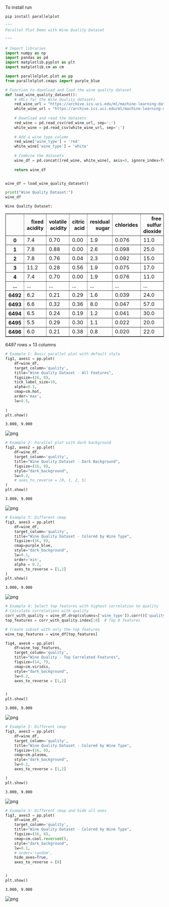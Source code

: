 To install run

``pip install parallelplot``


```python
"""
Parallel Plot Demo with Wine Quality Dataset

"""

# Import libraries
import numpy as np
import pandas as pd
import matplotlib.pyplot as plt
import matplotlib.cm as cm

import parallelplot.plot as pp
from parallelplot.cmaps import purple_blue

```


```python
# Function to download and load the wine quality dataset
def load_wine_quality_dataset():
    # URLs for the Wine Quality datasets 
    red_wine_url = "https://archive.ics.uci.edu/ml/machine-learning-databases/wine-quality/winequality-red.csv"
    white_wine_url = "https://archive.ics.uci.edu/ml/machine-learning-databases/wine-quality/winequality-white.csv"
    
    # Download and read the datasets
    red_wine = pd.read_csv(red_wine_url, sep=';')
    white_wine = pd.read_csv(white_wine_url, sep=';')
    
    # Add a wine type column
    red_wine['wine_type'] = 'red'
    white_wine['wine_type'] = 'white'
    
    # Combine the datasets
    wine_df = pd.concat([red_wine, white_wine], axis=0, ignore_index=True)
    
    return wine_df


wine_df = load_wine_quality_dataset()

```


```python
print("Wine Quality Dataset:")
wine_df
```

    Wine Quality Dataset:





<div>
<style scoped>
    .dataframe tbody tr th:only-of-type {
        vertical-align: middle;
    }

    .dataframe tbody tr th {
        vertical-align: top;
    }

    .dataframe thead th {
        text-align: right;
    }
</style>
<table border="1" class="dataframe">
  <thead>
    <tr style="text-align: right;">
      <th></th>
      <th>fixed acidity</th>
      <th>volatile acidity</th>
      <th>citric acid</th>
      <th>residual sugar</th>
      <th>chlorides</th>
      <th>free sulfur dioxide</th>
      <th>total sulfur dioxide</th>
      <th>density</th>
      <th>pH</th>
      <th>sulphates</th>
      <th>alcohol</th>
      <th>quality</th>
      <th>wine_type</th>
    </tr>
  </thead>
  <tbody>
    <tr>
      <th>0</th>
      <td>7.4</td>
      <td>0.70</td>
      <td>0.00</td>
      <td>1.9</td>
      <td>0.076</td>
      <td>11.0</td>
      <td>34.0</td>
      <td>0.99780</td>
      <td>3.51</td>
      <td>0.56</td>
      <td>9.4</td>
      <td>5</td>
      <td>red</td>
    </tr>
    <tr>
      <th>1</th>
      <td>7.8</td>
      <td>0.88</td>
      <td>0.00</td>
      <td>2.6</td>
      <td>0.098</td>
      <td>25.0</td>
      <td>67.0</td>
      <td>0.99680</td>
      <td>3.20</td>
      <td>0.68</td>
      <td>9.8</td>
      <td>5</td>
      <td>red</td>
    </tr>
    <tr>
      <th>2</th>
      <td>7.8</td>
      <td>0.76</td>
      <td>0.04</td>
      <td>2.3</td>
      <td>0.092</td>
      <td>15.0</td>
      <td>54.0</td>
      <td>0.99700</td>
      <td>3.26</td>
      <td>0.65</td>
      <td>9.8</td>
      <td>5</td>
      <td>red</td>
    </tr>
    <tr>
      <th>3</th>
      <td>11.2</td>
      <td>0.28</td>
      <td>0.56</td>
      <td>1.9</td>
      <td>0.075</td>
      <td>17.0</td>
      <td>60.0</td>
      <td>0.99800</td>
      <td>3.16</td>
      <td>0.58</td>
      <td>9.8</td>
      <td>6</td>
      <td>red</td>
    </tr>
    <tr>
      <th>4</th>
      <td>7.4</td>
      <td>0.70</td>
      <td>0.00</td>
      <td>1.9</td>
      <td>0.076</td>
      <td>11.0</td>
      <td>34.0</td>
      <td>0.99780</td>
      <td>3.51</td>
      <td>0.56</td>
      <td>9.4</td>
      <td>5</td>
      <td>red</td>
    </tr>
    <tr>
      <th>...</th>
      <td>...</td>
      <td>...</td>
      <td>...</td>
      <td>...</td>
      <td>...</td>
      <td>...</td>
      <td>...</td>
      <td>...</td>
      <td>...</td>
      <td>...</td>
      <td>...</td>
      <td>...</td>
      <td>...</td>
    </tr>
    <tr>
      <th>6492</th>
      <td>6.2</td>
      <td>0.21</td>
      <td>0.29</td>
      <td>1.6</td>
      <td>0.039</td>
      <td>24.0</td>
      <td>92.0</td>
      <td>0.99114</td>
      <td>3.27</td>
      <td>0.50</td>
      <td>11.2</td>
      <td>6</td>
      <td>white</td>
    </tr>
    <tr>
      <th>6493</th>
      <td>6.6</td>
      <td>0.32</td>
      <td>0.36</td>
      <td>8.0</td>
      <td>0.047</td>
      <td>57.0</td>
      <td>168.0</td>
      <td>0.99490</td>
      <td>3.15</td>
      <td>0.46</td>
      <td>9.6</td>
      <td>5</td>
      <td>white</td>
    </tr>
    <tr>
      <th>6494</th>
      <td>6.5</td>
      <td>0.24</td>
      <td>0.19</td>
      <td>1.2</td>
      <td>0.041</td>
      <td>30.0</td>
      <td>111.0</td>
      <td>0.99254</td>
      <td>2.99</td>
      <td>0.46</td>
      <td>9.4</td>
      <td>6</td>
      <td>white</td>
    </tr>
    <tr>
      <th>6495</th>
      <td>5.5</td>
      <td>0.29</td>
      <td>0.30</td>
      <td>1.1</td>
      <td>0.022</td>
      <td>20.0</td>
      <td>110.0</td>
      <td>0.98869</td>
      <td>3.34</td>
      <td>0.38</td>
      <td>12.8</td>
      <td>7</td>
      <td>white</td>
    </tr>
    <tr>
      <th>6496</th>
      <td>6.0</td>
      <td>0.21</td>
      <td>0.38</td>
      <td>0.8</td>
      <td>0.020</td>
      <td>22.0</td>
      <td>98.0</td>
      <td>0.98941</td>
      <td>3.26</td>
      <td>0.32</td>
      <td>11.8</td>
      <td>6</td>
      <td>white</td>
    </tr>
  </tbody>
</table>
<p>6497 rows × 13 columns</p>
</div>




```python
# Example 1: Basic parallel plot with default style
fig1, axes1 = pp.plot(
    df=wine_df,
    target_column='quality',
    title="Wine Quality Dataset - All Features",
    figsize=(16, 8),
    tick_label_size=10,
    alpha=0.3,
    cmap=cm.hot,
    order='max',
    lw=0.5,
    
)
plt.show()

```

    3.000, 9.000



    
![png](https://raw.githubusercontent.com/markste-in/parallelplot/refs/heads/main/README_files/output_4_1.png)
    



```python
# Example 2: Parallel plot with dark background
fig2, axes2 = pp.plot(
    df=wine_df,
    target_column='quality',
    title="Wine Quality Dataset - Dark Background",
    figsize=(16, 8),
    style="dark_background",
    lw=0.2,
    # axes_to_reverse = [0, 1, 2, 5]
)
plt.show()
```

    3.000, 9.000



    
![png](https://raw.githubusercontent.com/markste-in/parallelplot/refs/heads/main/README_files/output_5_1.png)
    



```python
# Example 3: Different cmap 
fig3, axes3 = pp.plot(
    df=wine_df,
    target_column='quality',
    title="Wine Quality Dataset - Colored by Wine Type",
    figsize=(16, 8),
    cmap=purple_blue,
    style="dark_background",
    lw=0.1,
    order='min',
    alpha = 0.2,
    axes_to_reverse = [1,2]
)
plt.show()

```

    3.000, 9.000



    
![png](https://raw.githubusercontent.com/markste-in/parallelplot/refs/heads/main/README_files/output_6_1.png)
    



```python
# Example 4: Select top features with highest correlation to quality
# Calculate correlations with quality
corr_with_quality = wine_df.drop(columns=['wine_type']).corr()['quality'].abs().sort_values(ascending=False)
top_features = corr_with_quality.index[:8]  # Top 8 features

# Create subset with only the top features
wine_top_features = wine_df[top_features]

fig4, axes4 = pp.plot(
    df=wine_top_features,
    target_column='quality',
    title="Wine Quality - Top Correlated Features",
    figsize=(14, 7),
    cmap=cm.viridis,
    style="dark_background",
    lw=0.2,
    axes_to_reverse = [1,2]


)
plt.show()

```

    3.000, 9.000



    
![png](https://raw.githubusercontent.com/markste-in/parallelplot/refs/heads/main/README_files/output_7_1.png)
    



```python
# Example 3: Different cmap 
fig3, axes3 = pp.plot(
    df=wine_df,
    target_column='quality',
    title="Wine Quality Dataset - Colored by Wine Type",
    figsize=(16, 8),
    cmap=cm.plasma,
    style="dark_background",
    lw=0.1,
    axes_to_reverse = [1,2]

)
plt.show()
```

    3.000, 9.000



    
![png](https://raw.githubusercontent.com/markste-in/parallelplot/refs/heads/main/README_files/output_8_1.png)
    



```python
# Example 3: Different cmap and hide all axes
fig3, axes3 = pp.plot(
    df=wine_df,
    target_column='quality',
    title="Wine Quality Dataset - Colored by Wine Type",
    figsize=(16, 8),
    cmap=cm.cool.reversed(),
    style="dark_background",
    lw=0.1,
    # order='random',
    hide_axes=True,
    axes_to_reverse = [0]


)
plt.show()
```

    3.000, 9.000



    
![png](https://raw.githubusercontent.com/markste-in/parallelplot/refs/heads/main/README_files/output_9_1.png)
    



```python

```
